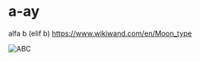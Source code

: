 # a-ay
alfa b (elif b) https://www.wikiwand.com/en/Moon_type

![ABC](https://upload.wikimedia.org/wikipedia/commons/thumb/e/e2/Moonalphabet.svg/600px-Moonalphabet.svg.png "Alphabet")
